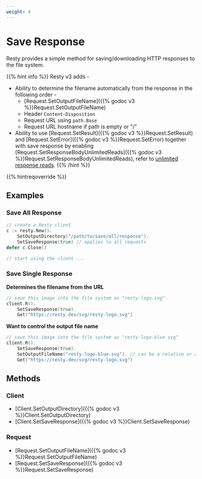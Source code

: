 ```yaml
---
weight: 4
---
```


# Save Response

Resty provides a simple method for saving/downloading HTTP responses to the file system.

{{% hint info %}}
Resty v3 adds -
* Ability to determine the filename automatically from the response in the following order -
    * [Request.SetOutputFileName]({{% godoc v3 %}}Request.SetOutputFileName)
    * Header `Content-Disposition`
    * Request URL using `path.Base`
    * Request URL hostname if path is empty or "/"
* Ability to use [Request.SetResult]({{% godoc v3 %}}Request.SetResult) and [Request.SetError]({{% godoc v3 %}}Request.SetError) together with save response by enabling [Request.SetResponseBodyUnlimitedReads]({{% godoc v3 %}}Request.SetResponseBodyUnlimitedReads), refer to [unlimited response reads]().
{{% /hint %}}

{{% hintreqoverride %}}

## Examples

### Save All Response

```go
// create a Resty client
c := resty.New().
    SetOutputDirectory("/path/to/save/all/response").
    SetSaveResponse(true) // applies to all requests
defer c.Close()

// start using the client ...
```

### Save Single Response

**Determines the filename from the URL**

```go
// save this image into the file system as "resty-logo.svg"
client.R().
    SetSaveResponse(true).
    Get("https://resty.dev/svg/resty-logo.svg")
```

**Want to control the output file name**

```go
// save this image into the file system as "resty-logo-blue.svg"
client.R().
    SetSaveResponse(true).
    SetOutputFileName("resty-logo-blue.svg"). // can be a relative or absolute path
    Get("https://resty.dev/svg/resty-logo.svg")
```

## Methods

### Client

* [Client.SetOutputDirectory]({{% godoc v3 %}}Client.SetOutputDirectory)
* [Client.SetSaveResponse]({{% godoc v3 %}}Client.SetSaveResponse)

### Request

* [Request.SetOutputFileName]({{% godoc v3 %}}Request.SetOutputFileName)
* [Request.SetSaveResponse]({{% godoc v3 %}}Request.SetSaveResponse)